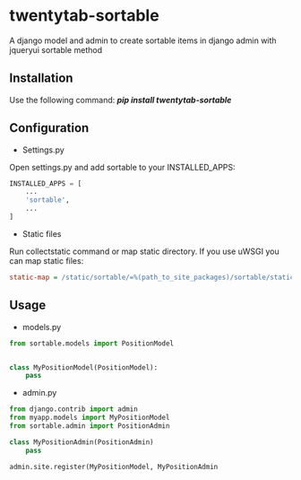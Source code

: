 twentytab-sortable
==================

A django model and admin to create sortable items in django admin with jqueryui sortable method

## Installation

Use the following command: <b><i>pip install twentytab-sortable</i></b>

## Configuration

- Settings.py

Open settings.py and add sortable to your INSTALLED_APPS:

```py
INSTALLED_APPS = [
    ...
    'sortable',
    ...
]
```

- Static files

Run collectstatic command or map static directory. If you use uWSGI you can map static files:

```ini
static-map = /static/sortable/=%(path_to_site_packages)/sortable/static/sortable
```

## Usage
- models.py

```py
from sortable.models import PositionModel


class MyPositionModel(PositionModel):
    pass

```

- admin.py

```py
from django.contrib import admin
from myapp.models import MyPositionModel
from sortable.admin import PositionAdmin

class MyPositionAdmin(PositionAdmin)
    pass

admin.site.register(MyPositionModel, MyPositionAdmin


```
